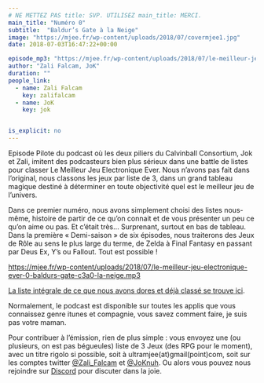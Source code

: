 ```yaml
---
# NE METTEZ PAS title: SVP. UTILISEZ main_title: MERCI.
main_title: "Numéro 0"
subtitle:  "Baldur’s Gate à la Neige"
image: "https://mjee.fr/wp-content/uploads/2018/07/covermjee1.jpg"
date: 2018-07-03T16:47:22+00:00

episode_mp3: "https://mjee.fr/wp-content/uploads/2018/07/le-meilleur-jeu-electronique-ever-0-baldurs-gate-c3a0-la-neige.mp3"
author: "Zali Falcam, JoK"
duration: ""
people_link: 
  - name: Zali Falcam
    key: zalifalcam
  - name: JoK
    key: jok


is_explicit: no
---
```


<PodcastHeader/>

<!-- ECRIRE LA DESCRIPTION DE L'EPISODE SOUS CETTE LIGNE -->
<p>Episode Pilote du podcast où les deux piliers du Calvinball Consortium, Jok et Zali, imitent des podcasteurs bien plus sérieux dans une battle de listes pour classer&nbsp;Le Meilleur Jeu Electronique Ever. Nous n’avons pas fait dans l’original, nous classons les jeux par liste de 3, dans un grand tableau magique destiné à déterminer en toute objectivité quel est le meilleur jeu de l’univers.</p>
<p>Dans ce premier numéro, nous avons simplement choisi des listes nous-même, histoire de partir de ce qu’on connait et de vous présenter un peu ce qu’on aime ou pas. Et c’était très… Surprenant, surtout en bas de tableau. Dans la première «&nbsp;Demi-saison&nbsp;» de six épisodes, nous traiterons des&nbsp;Jeux de Rôle au sens le plus large du terme, de Zelda à Final Fantasy en passant par Deus Ex, Y’s ou Fallout. Tout est possible !</p>
<p><a href="https://mjee.fr/wp-content/uploads/2018/07/le-meilleur-jeu-electronique-ever-0-baldurs-gate-c3a0-la-neige.mp3" rel="nofollow">https://mjee.fr/wp-content/uploads/2018/07/le-meilleur-jeu-electronique-ever-0-baldurs-gate-c3a0-la-neige.mp3</a></p>
<p><a href="http://mjee.fr/classement-du-meilleur-jeu-ever/" rel="nofollow">La liste intégrale de ce que nous avons dores et déjà classé se trouve ici</a>.</p>
<p>Normalement, le podcast est disponible sur toutes les applis que vous connaissez genre itunes et compagnie, vous savez comment faire, je suis pas votre maman.</p>
<p>Pour contribuer à l’émission, rien de plus simple : vous envoyez une (ou plusieurs, on est pas bégueules) liste de&nbsp;3 Jeux (des RPG pour le moment), avec un titre rigolo si possible, soit à&nbsp;ultramjee(at)gmail(point)com, soit sur les comptes twitter&nbsp;<a href="https://twitter.com/Zali_Falcam" rel="nofollow">@Zali_Falcam</a> et&nbsp;<a href="https://twitter.com/JoKnuh" rel="nofollow">@JoKnuh</a>.&nbsp;Ou alors vous pouvez nous rejoindre sur <a href="https://discord.gg/4RnA9v7" rel="nofollow">Discord</a> pour discuter dans la joie.</p>
<p>&nbsp;</p>


